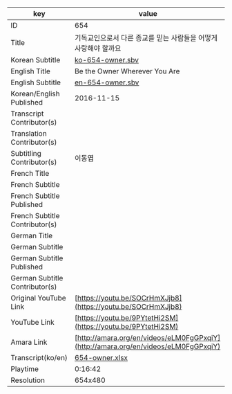 |  key  |  value  |
|-------|---------|
| ID            | 654 |
| Title         | 기독교인으로서 다른 종교를 믿는 사람들을 어떻게 사랑해야 할까요 |
| Korean Subtitle | [ko-654-owner.sbv](https://github.com/jungtosociety/dharma-qna/raw/master/sub/654/ko-654-owner.sbv) |
| English Title | Be the Owner Wherever You Are |
| English Subtitle | [en-654-owner.sbv](https://github.com/jungtosociety/dharma-qna/raw/master/sub/654/en-654-owner.sbv) |
| Korean/English Published     | 2016-11-15 |
| Transcript Contributor(s)   |  |
| Translation Contributor(s)   |  |
| Subtitling Contributor(s)   | 이동엽 |
| French Title |  |
| French Subtitle |  |
| French Subtitle Published |  |
| French Subtitle Contributor(s) |  |
| German Title |  |
| German Subtitle |  |
| German Subtitle Published |  |
| German Subtitle Contributor(s) |  |
| Original YouTube Link  | [https://youtu.be/SOCrHmXJjb8](https://youtu.be/SOCrHmXJjb8) |
| YouTube Link  | [https://youtu.be/9PYtetHi2SM](https://youtu.be/9PYtetHi2SM) |
| Amara Link    | [http://amara.org/en/videos/eLM0FgGPxqiY](http://amara.org/en/videos/eLM0FgGPxqiY) |
| Transcript(ko/en) | [654-owner.xlsx](https://github.com/jungtosociety/dharma-qna/raw/master/sub/654/654-owner.xlsx) |
| Playtime | 0:16:42 |
| Resolution | 654x480|
